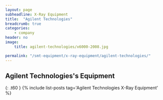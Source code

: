 ```yaml
---
layout: page
subheadline: X-Ray Equipment
title:  "Agilent Technologies"
breadcrumb: true
categories:
    - company
header: no
image:
    title: agilent-technologies/x6000-2008.jpg

permalink: "/smt-equipment/x-ray-equipment/agilent-technologies/"
---
```


## Agilent Technologies's Equipment ##
{: .t60 }
{% include list-posts tag='Agilent Technologies X-Ray Equipment' %}
